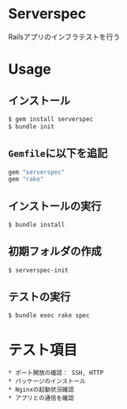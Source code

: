 # Serverspec
Railsアプリのインフラテストを行う
# Usage
## インストール
```bash
$ gem install serverspec
$ bundle init
```
## `Gemfile`に以下を追記
```ruby
gem "serverspec"
gem "rake"
```
## インストールの実行
```bash
$ bundle install
```
## 初期フォルダの作成
```bash
$ serverspec-init
```
## テストの実行
```bash
$ bundle exec rake spec
```

# テスト項目
    * ポート開放の確認： SSH, HTTP
    * パッケージのインストール
    * Nginxの起動状況確認
    * アプリとの通信を確認